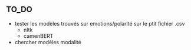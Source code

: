 ## TO_DO

- tester les modèles trouvés sur emotions/polarité sur le ptit fichier .csv
    - nltk 
    - camenBERT
- chercher modèles modalité